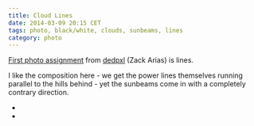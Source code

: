 ```yaml
---
title: Cloud Lines
date: 2014-03-09 20:15 CET
tags: photo, black/white, clouds, sunbeams, lines
category: photo
---
```


[First photo assignment](http://dedpxl.com/assignment-01-lines/) from [dedpxl](http://dedpxl.com) (Zack Arias) is lines.

I like the composition here - we get the power lines themselves running parallel to the hills behind - yet the sunbeams come in with a completely contrary direction.

<embed-500px
  id="63302483"
  title="Cloud Lines"
  url="https://drscdn.500px.org/photo/63302483/m%3D900/v2?user_id=128348&webp=true&sig=5b00503a0062524fe412a0281cadf6a2fba7f32a24e425583c70347b1171872a">
</embed-500px>

- <link-500px id="63302483" title="Cloud Lines"></link-500px>
- <link-flickr id="13037635433" title="Cloud Lines"></link-flickr>
